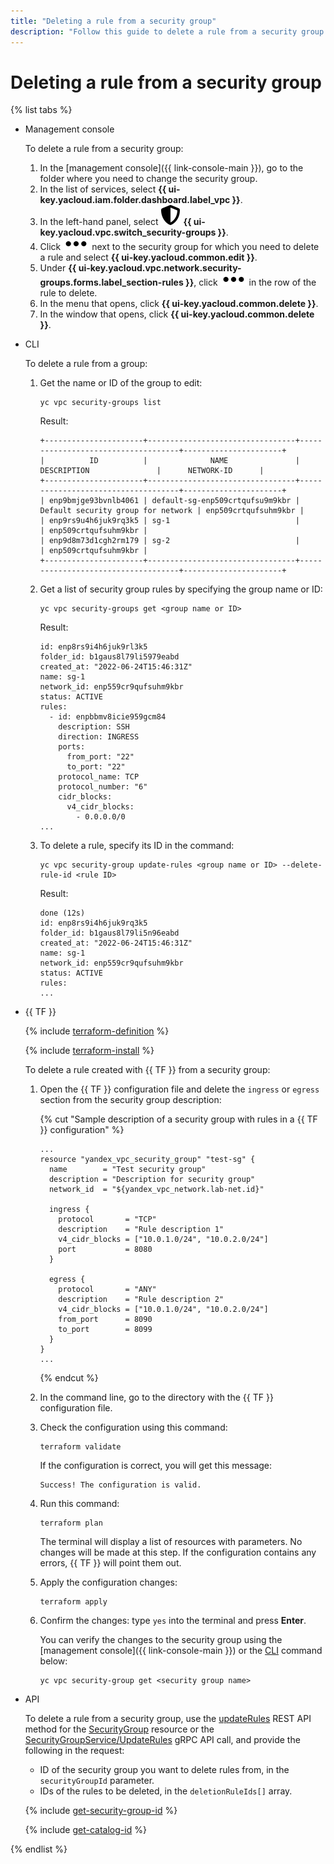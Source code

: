 ```yaml
---
title: "Deleting a rule from a security group"
description: "Follow this guide to delete a rule from a security group."
---
```


# Deleting a rule from a security group

{% list tabs %}

- Management console

   To delete a rule from a security group:

   1. In the [management console]({{ link-console-main }}), go to the folder where you need to change the security group.
   1. In the list of services, select **{{ ui-key.yacloud.iam.folder.dashboard.label_vpc }}**.
   1. In the left-hand panel, select ![image](../../_assets/vpc/security-group.svg) **{{ ui-key.yacloud.vpc.switch_security-groups }}**.
   1. Click ![image](../../_assets/options.svg) next to the security group for which you need to delete a rule and select **{{ ui-key.yacloud.common.edit }}**.
   1. Under **{{ ui-key.yacloud.vpc.network.security-groups.forms.label_section-rules }}**, click ![image](../../_assets/options.svg) in the row of the rule to delete.
   1. In the menu that opens, click **{{ ui-key.yacloud.common.delete }}**.
   1. In the window that opens, click **{{ ui-key.yacloud.common.delete }}**.

- CLI

   To delete a rule from a group:

   1. Get the name or ID of the group to edit:

      ```
      yc vpc security-groups list
      ```
      Result:
      ```
      +----------------------+---------------------------------+------------------------------------+----------------------+
      |          ID          |              NAME               |          DESCRIPTION               |      NETWORK-ID      |
      +----------------------+---------------------------------+------------------------------------+----------------------+
      | enp9bmjge93bvnlb4061 | default-sg-enp509crtqufsu9m9kbr | Default security group for network | enp509crtqufsuhm9kbr |
      | enp9rs9u4h6juk9rq3k5 | sg-1                            |                                    | enp509crtqufsuhm9kbr |
      | enp9d8m73d1cgh2rm179 | sg-2                            |                                    | enp509crtqufsuhm9kbr |
      +----------------------+---------------------------------+------------------------------------+----------------------+
      ```
   1. Get a list of security group rules by specifying the group name or ID:

      ```
      yc vpc security-groups get <group name or ID>
      ```
      Result:
      ```
      id: enp8rs9i4h6juk9rl3k5
      folder_id: b1gaus8l79li5979eabd
      created_at: "2022-06-24T15:46:31Z"
      name: sg-1
      network_id: enp559cr9qufsuhm9kbr
      status: ACTIVE
      rules:
        - id: enpbbmv8icie959gcm84
          description: SSH
          direction: INGRESS
          ports:
            from_port: "22"
            to_port: "22"
          protocol_name: TCP
          protocol_number: "6"
          cidr_blocks:
            v4_cidr_blocks:
              - 0.0.0.0/0
      ...
      ```

   1. To delete a rule, specify its ID in the command:

      ```
      yc vpc security-group update-rules <group name or ID> --delete-rule-id <rule ID>
      ```
      Result:
      ```
      done (12s)
      id: enp8rs9i4h6juk9rq3k5
      folder_id: b1gaus8l79li5n96eabd
      created_at: "2022-06-24T15:46:31Z"
      name: sg-1
      network_id: enp559cr9qufsuhm9kbr
      status: ACTIVE
      rules:
      ...
      ```

- {{ TF }}

   {% include [terraform-definition](../../_tutorials/terraform-definition.md) %}

   {% include [terraform-install](../../_includes/terraform-install.md) %}

   To delete a rule created with {{ TF }} from a security group:

   1. Open the {{ TF }} configuration file and delete the `ingress` or `egress` section from the security group description:

      {% cut "Sample description of a security group with rules in a {{ TF }} configuration" %}

      ```hcl
      ...
      resource "yandex_vpc_security_group" "test-sg" {
        name        = "Test security group"
        description = "Description for security group"
        network_id  = "${yandex_vpc_network.lab-net.id}"

        ingress {
          protocol       = "TCP"
          description    = "Rule description 1"
          v4_cidr_blocks = ["10.0.1.0/24", "10.0.2.0/24"]
          port           = 8080
        }

        egress {
          protocol       = "ANY"
          description    = "Rule description 2"
          v4_cidr_blocks = ["10.0.1.0/24", "10.0.2.0/24"]
          from_port      = 8090
          to_port        = 8099
        }
      }
      ...
      ```

      {% endcut %}

   1. In the command line, go to the directory with the {{ TF }} configuration file.

   1. Check the configuration using this command:

      ```
      terraform validate
      ```

      If the configuration is correct, you will get this message:

      ```
      Success! The configuration is valid.
      ```

   1. Run this command:

      ```
      terraform plan
      ```

      The terminal will display a list of resources with parameters. No changes will be made at this step. If the configuration contains any errors, {{ TF }} will point them out.

   1. Apply the configuration changes:

      ```
      terraform apply
      ```

   1. Confirm the changes: type `yes` into the terminal and press **Enter**.

      You can verify the changes to the security group using the [management console]({{ link-console-main }}) or the [CLI](../../cli/quickstart.md) command below:

      ```
      yc vpc security-group get <security group name>
      ```

- API

   To delete a rule from a security group, use the [updateRules](../api-ref/SecurityGroup/updateRules.md) REST API method for the [SecurityGroup](../api-ref/SecurityGroup/index.md) resource or the [SecurityGroupService/UpdateRules](../api-ref/grpc/security_group_service.md#UpdateRules) gRPC API call, and provide the following in the request:

   * ID of the security group you want to delete rules from, in the `securityGroupId` parameter.
   * IDs of the rules to be deleted, in the `deletionRuleIds[]` array.

   {% include [get-security-group-id](../../_includes/vpc/get-security-group-id.md) %}

   {% include [get-catalog-id](../../_includes/get-catalog-id.md) %}

{% endlist %}
